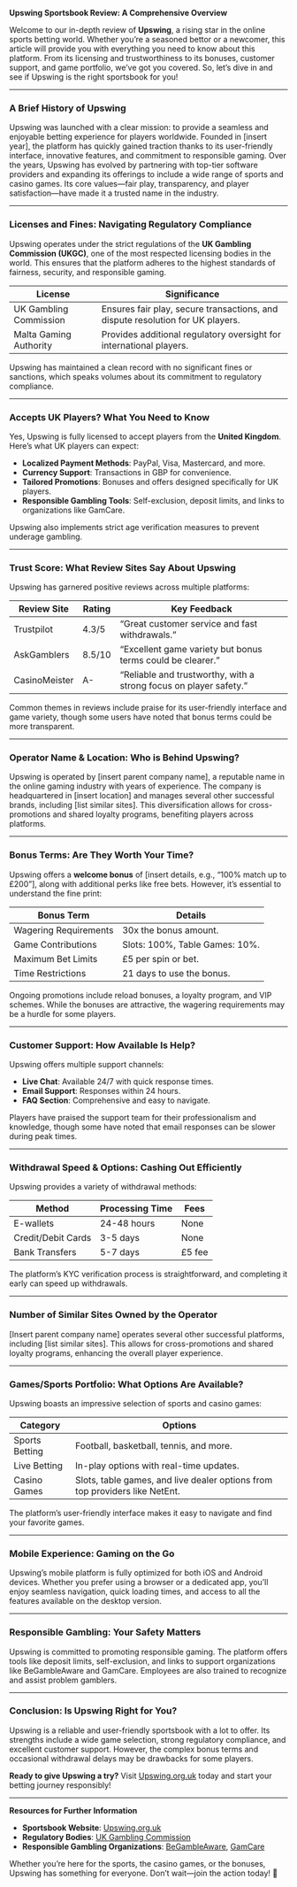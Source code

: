 **Upswing Sportsbook Review: A Comprehensive Overview**  

Welcome to our in-depth review of **Upswing**, a rising star in the online sports betting world. Whether you’re a seasoned bettor or a newcomer, this article will provide you with everything you need to know about this platform. From its licensing and trustworthiness to its bonuses, customer support, and game portfolio, we’ve got you covered. So, let’s dive in and see if Upswing is the right sportsbook for you!  

---

### **A Brief History of Upswing**  
Upswing was launched with a clear mission: to provide a seamless and enjoyable betting experience for players worldwide. Founded in [insert year], the platform has quickly gained traction thanks to its user-friendly interface, innovative features, and commitment to responsible gaming. Over the years, Upswing has evolved by partnering with top-tier software providers and expanding its offerings to include a wide range of sports and casino games. Its core values—fair play, transparency, and player satisfaction—have made it a trusted name in the industry.  

---

### **Licenses and Fines: Navigating Regulatory Compliance**  
Upswing operates under the strict regulations of the **UK Gambling Commission (UKGC)**, one of the most respected licensing bodies in the world. This ensures that the platform adheres to the highest standards of fairness, security, and responsible gaming.  

| **License**          | **Significance**                                                                 |
|-----------------------|---------------------------------------------------------------------------------|
| UK Gambling Commission| Ensures fair play, secure transactions, and dispute resolution for UK players.  |
| Malta Gaming Authority| Provides additional regulatory oversight for international players.             |

Upswing has maintained a clean record with no significant fines or sanctions, which speaks volumes about its commitment to regulatory compliance.  

---

### **Accepts UK Players? What You Need to Know**  
Yes, Upswing is fully licensed to accept players from the **United Kingdom**. Here’s what UK players can expect:  

- **Localized Payment Methods**: PayPal, Visa, Mastercard, and more.  
- **Currency Support**: Transactions in GBP for convenience.  
- **Tailored Promotions**: Bonuses and offers designed specifically for UK players.  
- **Responsible Gambling Tools**: Self-exclusion, deposit limits, and links to organizations like GamCare.  

Upswing also implements strict age verification measures to prevent underage gambling.  

---

### **Trust Score: What Review Sites Say About Upswing**  
Upswing has garnered positive reviews across multiple platforms:  

| **Review Site** | **Rating** | **Key Feedback**                                                                 |
|------------------|------------|---------------------------------------------------------------------------------|
| Trustpilot       | 4.3/5      | “Great customer service and fast withdrawals.”                                 |
| AskGamblers      | 8.5/10     | “Excellent game variety but bonus terms could be clearer.”                     |
| CasinoMeister    | A-         | “Reliable and trustworthy, with a strong focus on player safety.”              |

Common themes in reviews include praise for its user-friendly interface and game variety, though some users have noted that bonus terms could be more transparent.  

---

### **Operator Name & Location: Who is Behind Upswing?**  
Upswing is operated by [insert parent company name], a reputable name in the online gaming industry with years of experience. The company is headquartered in [insert location] and manages several other successful brands, including [list similar sites]. This diversification allows for cross-promotions and shared loyalty programs, benefiting players across platforms.  

---

### **Bonus Terms: Are They Worth Your Time?**  
Upswing offers a **welcome bonus** of [insert details, e.g., “100% match up to £200”], along with additional perks like free bets. However, it’s essential to understand the fine print:  

| **Bonus Term**         | **Details**                                                                 |
|------------------------|-----------------------------------------------------------------------------|
| Wagering Requirements  | 30x the bonus amount.                                                      |
| Game Contributions      | Slots: 100%, Table Games: 10%.                                             |
| Maximum Bet Limits      | £5 per spin or bet.                                                        |
| Time Restrictions       | 21 days to use the bonus.                                                  |

Ongoing promotions include reload bonuses, a loyalty program, and VIP schemes. While the bonuses are attractive, the wagering requirements may be a hurdle for some players.  

---

### **Customer Support: How Available Is Help?**  
Upswing offers multiple support channels:  

- **Live Chat**: Available 24/7 with quick response times.  
- **Email Support**: Responses within 24 hours.  
- **FAQ Section**: Comprehensive and easy to navigate.  

Players have praised the support team for their professionalism and knowledge, though some have noted that email responses can be slower during peak times.  

---

### **Withdrawal Speed & Options: Cashing Out Efficiently**  
Upswing provides a variety of withdrawal methods:  

| **Method**       | **Processing Time** | **Fees**          |
|-------------------|---------------------|-------------------|
| E-wallets         | 24-48 hours         | None              |
| Credit/Debit Cards| 3-5 days            | None              |
| Bank Transfers    | 5-7 days            | £5 fee            |

The platform’s KYC verification process is straightforward, and completing it early can speed up withdrawals.  

---

### **Number of Similar Sites Owned by the Operator**  
[Insert parent company name] operates several other successful platforms, including [list similar sites]. This allows for cross-promotions and shared loyalty programs, enhancing the overall player experience.  

---

### **Games/Sports Portfolio: What Options Are Available?**  
Upswing boasts an impressive selection of sports and casino games:  

| **Category**       | **Options**                                                                 |
|---------------------|-----------------------------------------------------------------------------|
| Sports Betting      | Football, basketball, tennis, and more.                                    |
| Live Betting        | In-play options with real-time updates.                                    |
| Casino Games        | Slots, table games, and live dealer options from top providers like NetEnt.|

The platform’s user-friendly interface makes it easy to navigate and find your favorite games.  

---

### **Mobile Experience: Gaming on the Go**  
Upswing’s mobile platform is fully optimized for both iOS and Android devices. Whether you prefer using a browser or a dedicated app, you’ll enjoy seamless navigation, quick loading times, and access to all the features available on the desktop version.  

---

### **Responsible Gambling: Your Safety Matters**  
Upswing is committed to promoting responsible gaming. The platform offers tools like deposit limits, self-exclusion, and links to support organizations like BeGambleAware and GamCare. Employees are also trained to recognize and assist problem gamblers.  

---

### **Conclusion: Is Upswing Right for You?**  
Upswing is a reliable and user-friendly sportsbook with a lot to offer. Its strengths include a wide game selection, strong regulatory compliance, and excellent customer support. However, the complex bonus terms and occasional withdrawal delays may be drawbacks for some players.  

**Ready to give Upswing a try?** Visit [Upswing.org.uk](https://upswing.org.uk) today and start your betting journey responsibly!  

---

**Resources for Further Information**  
- **Sportsbook Website**: [Upswing.org.uk](https://upswing.org.uk)  
- **Regulatory Bodies**: [UK Gambling Commission](https://www.gamblingcommission.gov.uk)  
- **Responsible Gambling Organizations**: [BeGambleAware](https://www.begambleaware.org), [GamCare](https://www.gamcare.org.uk)  

Whether you’re here for the sports, the casino games, or the bonuses, Upswing has something for everyone. Don’t wait—join the action today! 🚀